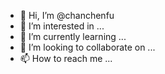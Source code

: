 - 👋 Hi, I’m @chanchenfu
- 👀 I’m interested in ...
- 🌱 I’m currently learning ...
- 💞️ I’m looking to collaborate on ...
- 📫 How to reach me ...

<!---
chanchenfu/chanchenfu is a ✨ special ✨ repository because its `README.md` (this file) appears on your GitHub profile.
You can click the Preview link to take a look at your changes.
--->
